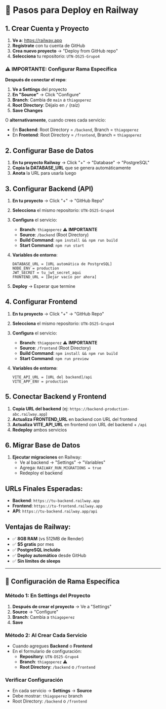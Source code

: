 # 🚄 Pasos para Deploy en Railway

## 1. Crear Cuenta y Proyecto

1. **Ve a**: https://railway.app
2. **Regístrate** con tu cuenta de GitHub
3. **Crea nuevo proyecto** → "Deploy from GitHub repo"
4. **Selecciona** tu repositorio: `UTN-DS25-Grupo4`

### ⚠️ **IMPORTANTE: Configurar Rama Específica**

**Después de conectar el repo**:
1. **Ve a Settings** del proyecto
2. **En "Source"** → Click "Configure"
3. **Branch**: Cambia de `main` a `thiagoperez`
4. **Root Directory**: Déjalo en `/` (raíz)
5. **Save Changes**

O **alternativamente**, cuando crees cada servicio:
- En **Backend**: Root Directory = `/backend`, Branch = `thiagoperez`
- En **Frontend**: Root Directory = `/frontend`, Branch = `thiagoperez`

## 2. Configurar Base de Datos

1. **En tu proyecto Railway** → Click "+" → "Database" → "PostgreSQL"
2. **Copia la DATABASE_URL** que se genera automáticamente
3. **Anota** la URL para usarla luego

## 3. Configurar Backend (API)

1. **En tu proyecto** → Click "+" → "GitHub Repo" 
2. **Selecciona** el mismo repositorio: `UTN-DS25-Grupo4`
3. **Configura** el servicio:
   - **Branch**: `thiagoperez` ⚠️ **IMPORTANTE**
   - **Source**: `/backend` (Root Directory)
   - **Build Command**: `npm install && npm run build`
   - **Start Command**: `npm run start`

4. **Variables de entorno**:
   ```
   DATABASE_URL = [URL automática de PostgreSQL]
   NODE_ENV = production
   JWT_SECRET = tu_jwt_secret_aqui
   FRONTEND_URL = [Dejar vacío por ahora]
   ```

5. **Deploy** → Esperar que termine

## 4. Configurar Frontend

1. **En tu proyecto** → Click "+" → "GitHub Repo"
2. **Selecciona** el mismo repositorio: `UTN-DS25-Grupo4`
3. **Configura** el servicio:
   - **Branch**: `thiagoperez` ⚠️ **IMPORTANTE**
   - **Source**: `/frontend` (Root Directory)
   - **Build Command**: `npm install && npm run build`
   - **Start Command**: `npm run preview`

4. **Variables de entorno**:
   ```
   VITE_API_URL = [URL del backend]/api
   VITE_APP_ENV = production
   ```

## 5. Conectar Backend y Frontend

1. **Copia URL del backend** (ej: `https://backend-production-abc.railway.app`)
2. **Actualiza FRONTEND_URL** en backend con URL del frontend
3. **Actualiza VITE_API_URL** en frontend con URL del backend + `/api`
4. **Redeploy** ambos servicios

## 6. Migrar Base de Datos

1. **Ejecutar migraciones** en Railway:
   - Ve al backend → "Settings" → "Variables"
   - Agrega: `RAILWAY_RUN_MIGRATIONS = true`
   - Redeploy el backend

## URLs Finales Esperadas:
- **Backend**: `https://tu-backend.railway.app`
- **Frontend**: `https://tu-frontend.railway.app`
- **API**: `https://tu-backend.railway.app/api`

## Ventajas de Railway:
- ✅ **8GB RAM** (vs 512MB de Render)
- ✅ **$5 gratis** por mes
- ✅ **PostgreSQL incluido**
- ✅ **Deploy automático** desde GitHub
- ✅ **Sin límites de sleeps**

---

## 🔧 **Configuración de Rama Específica**

### Método 1: En Settings del Proyecto
1. **Después de crear el proyecto** → Ve a "Settings"
2. **Source** → "Configure"
3. **Branch**: Cambia a `thiagoperez`
4. **Save**

### Método 2: Al Crear Cada Servicio
- Cuando agregues **Backend** o **Frontend**
- En el formulario de configuración:
  - **Repository**: `UTN-DS25-Grupo4`
  - **Branch**: `thiagoperez` ⚠️
  - **Root Directory**: `/backend` o `/frontend`

### Verificar Configuración
- En cada servicio → **Settings** → **Source**
- Debe mostrar: `thiagoperez` branch
- Root Directory: `/backend` o `/frontend`